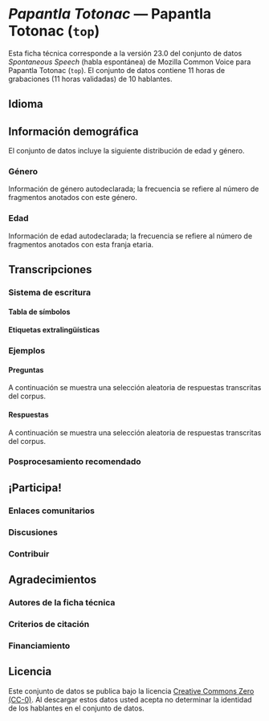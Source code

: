 # *Papantla Totonac* &mdash; Papantla Totonac (`top`)

Esta ficha técnica corresponde a la versión 23.0 del conjunto de datos *Spontaneous Speech* (habla espontánea) de Mozilla Common Voice 
para Papantla Totonac (`top`). El conjunto de datos contiene 11 horas de grabaciones 
(11 horas validadas) de 10 hablantes.

## Idioma

<!-- {{LANGUAGE_DESCRIPTION}} -->
<!-- Proporciona una breve descripción (1-2 párrafos) de tu lengua -->

## Información demográfica
<!-- Puedes obtener gran parte de la información de esta sección desde [https://analyzer.cv-toolbox.web.tr/browse](https://analyzer.cv-toolbox.web.tr/browse) -->
El conjunto de datos incluye la siguiente distribución de edad y género.

### Género

Información de género autodeclarada; la frecuencia se refiere al número de fragmentos anotados con este género.

<!-- {{GENDER_TABLE}} -->
<!-- @ GENERADO AUTOMÁTICAMENTE @ -->
<!-- 
| Género              | Frecuencia |
|---------------------|------------|
| masculino           | ? |
| no declarado        | ? |
| femenino            | ? |
-->

### Edad

Información de edad autodeclarada; la frecuencia se refiere al número de fragmentos anotados con esta franja etaria.

<!-- {{AGE_TABLE}} -->
<!-- @ GENERADO AUTOMÁTICAMENTE @ -->
<!-- 
| Franja etaria  | Frecuencia |
|----------------|------------|
| adolescencia   | ? |
| veintes        | ? |
| treintas       | ? |
| cuarentas      | ? |
| cincuentas     | ? |
   ...si en tus datos aparecen otros rangos de edad, añade filas...
-->

## Transcripciones

<!-- {{TRANSCRIPTIONS_DESCRIPTION}} -->
<!-- Una descripción del sistema de transcripción utilizado -->

### Sistema de escritura

<!-- {{WRITING_SYSTEM_DESCRIPTION}} -->
<!-- @ OPCIONAL @ -->
<!-- Una descripción del sistema (o sistemas) de escritura usado en el corpus de texto -->

#### Tabla de símbolos

<!-- {{ALPHABET_TABLE}} -->
<!-- @ OPCIONAL @ -->
<!-- Si el sistema de escritura es alfabético, puedes incluir aquí el alfabeto válido -->

#### Etiquetas extralingüísticas

### Ejemplos

#### Preguntas

A continuación se muestra una selección aleatoria de respuestas transcritas del corpus.

<!-- {{QUESTIONS_SAMPLE}} -->

#### Respuestas

A continuación se muestra una selección aleatoria de respuestas transcritas del corpus.

<!-- {{TRANSCRIPTIONS_SAMPLE}} -->

### Posprocesamiento recomendado

<!-- {{RECOMMENDED_POSTPROCESSING_DESCRIPTION}} -->
<!-- @ OPCIONAL @ -->
<!-- Qué deberían hacer los usuarios antes de emplear los datos, por ejemplo normalización Unicode o normalización de etiquetas extralingüísticas -->

## ¡Participa!

### Enlaces comunitarios

<!-- {{COMMUNITY_LINKS_LIST}} -->
<!-- @ OPCIONAL @ -->
<!-- Enlaces a chats o foros comunitarios -->

### Discusiones

<!-- {{DISCUSSION_LINKS_LIST}} -->
<!-- @ OPCIONAL @ -->
<!-- Aquí se pueden incluir enlaces a discusiones, por ejemplo en Discourse u otros foros o blogs -->

### Contribuir

<!-- {{CONTRIBUTE_LINKS_LIST}} -->
<!-- Aquí puedes incluir enlaces sobre cómo contribuir al conjunto de datos -->

## Agradecimientos

### Autores de la ficha técnica
<!-- {{DATASHEET_AUTHORS_LIST}} -->
<!-- Una lista en el formato: Su Nombre <email@email.com> -->

### Criterios de citación
<!-- {{CITATION_DESCRIPTION}} -->
<!-- @ OPCIONAL @ -->
<!-- Si publicó un artículo y desea que lo citen, puede incluir el BiBTeX aquí -->

### Financiamiento
<!-- {{FUNDING_DESCRIPTION}} -->
<!-- @ OPCIONAL @ -->
<!-- Si recibió financiamiento, puede incluir el reconocimiento aquí -->

## Licencia
Este conjunto de datos se publica bajo la licencia [Creative Commons Zero (CC-0)](https://creativecommons.org/public-domain/cc0/). Al descargar estos datos
usted acepta no determinar la identidad de los hablantes en el conjunto de datos.
